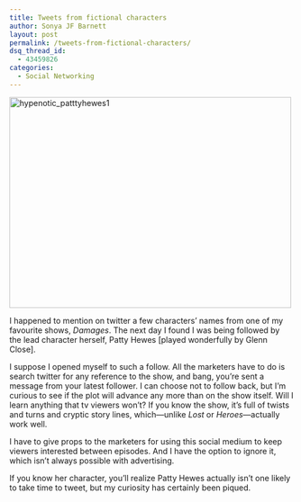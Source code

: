 ```yaml
---
title: Tweets from fictional characters
author: Sonya JF Barnett
layout: post
permalink: /tweets-from-fictional-characters/
dsq_thread_id:
  - 43459826
categories:
  - Social Networking
---
```

<img class="alignnone size-medium wp-image-1034" title="hypenotic_patttyhewes1" src="http://hypenotic.com/wordpress/wp-content/uploads/2009/01/hypenotic_patttyhewes1-500x375.jpg" alt="hypenotic_patttyhewes1" width="500" height="375" />

I happened to mention on twitter a few characters&#8217; names from one of my favourite shows, *Damages*. The next day I found I was being followed by the lead character herself, Patty Hewes [played wonderfully by Glenn Close].

I suppose I opened myself to such a follow. All the marketers have to do is search twitter for any reference to the show, and bang, you&#8217;re sent a message from your latest follower. I can choose not to follow back, but I&#8217;m curious to see if the plot will advance any more than on the show itself. Will I learn anything that tv viewers won&#8217;t? If you know the show, it&#8217;s full of twists and turns and cryptic story lines, which—unlike *Lost* or *Heroes*—actually work well.

I have to give props to the marketers for using this social medium to keep viewers interested between episodes. And I have the option to ignore it, which isn&#8217;t always possible with advertising.

If you know her character, you&#8217;ll realize Patty Hewes actually isn&#8217;t one likely to take time to tweet, but my curiosity has certainly been piqued.